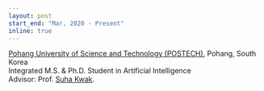 ```yaml
---
layout: post
start_end: "Mar, 2020 - Present"
inline: true
---
```


[Pohang University of Science and Technology (POSTECH)](https://www.postech.ac.kr), Pohang, South Korea \
Integrated M.S. & Ph.D. Student in Artificial Intelligence \
Advisor: Prof. [Suha Kwak](https://suhakwak.github.io/index.html).
